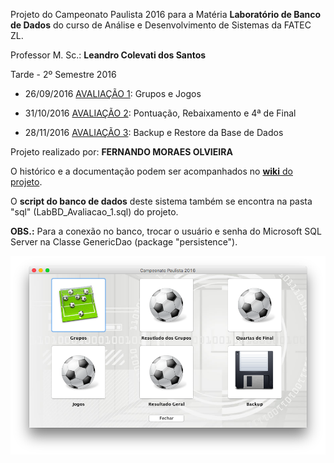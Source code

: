 Projeto do Campeonato Paulista 2016 para a Matéria **Laboratório de Banco de Dados** do curso de Análise e Desenvolvimento de Sistemas da FATEC ZL.

Professor M. Sc.: **Leandro Colevati dos Santos**

Tarde - 2º Semestre 2016

- 26/09/2016 [AVALIAÇÃO 1](./CampeonatoPaulista2016/docs/fase-01-intro.md): Grupos e Jogos

- 31/10/2016 [AVALIAÇÃO 2](./CampeonatoPaulista2016/docs/fase-02-intro.md): Pontuação, Rebaixamento e 4ª de Final

- 28/11/2016 [AVALIAÇÃO 3](./CampeonatoPaulista2016/docs/fase-03-intro.md): Backup e Restore da Base de Dados

Projeto realizado por: **FERNANDO MORAES OLVIEIRA**

O histórico e a documentação podem ser acompanhados no [**wiki** do projeto](./docs/home.md).

O **script do banco de dados** deste sistema também se encontra na pasta "sql" (LabBD_Avaliacao_1.sql) do projeto.

**OBS.:** Para a conexão no banco, trocar o usuário e senha do Microsoft SQL Server
na Classe GenericDao (package "persistence").

![Tela do Menu](./CampeonatoPaulista2016/docs/images/fase-03-menu.png)
